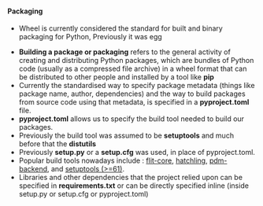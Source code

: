 
#### Packaging
* Wheel is currently considered the standard for built and binary packaging for Python, Previously it was egg
- **Building a package or packaging** refers to the general activity of creating and distributing Python packages, which are bundles of Python code (usually as a compressed file archive) in a wheel format that can be distributed to other people and installed by a tool like **pip**
- Currently the standardised way to specify package metadata (things like package name, author, dependencies)  and the way to build packages from source code using that metadata, is specified in a **pyproject.toml** file. 
- **pyproject.toml** allows us to specify the build tool needed to build our packages. 
- Previously the build tool was assumed to be **setuptools** and much before that the **distutils**
- Previously **setup.py** or a **setup.cfg** was used, in place of pyproject.toml.
- Popular build tools nowadays include : [flit-core](https://github.com/pypa/flit/tree/main/flit_core), [hatchling](https://pypi.org/project/hatchling/), [pdm-backend](https://pdm-backend.fming.dev/), and [setuptools (>=61)](https://setuptools.pypa.io/en/latest/userguide/pyproject_config.html).
- Libraries and other dependencies that the project relied upon can be specified in **requirements.txt** or can be directly specified inline (inside setup.py or setup.cfg or pyproject.toml)
